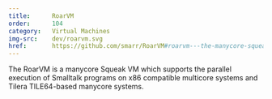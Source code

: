 ```yaml
---
title:      RoarVM
order:      104
category:   Virtual Machines
img-src:    dev/roarvm.svg
href:       https://github.com/smarr/RoarVM#roarvm---the-manycore-squeakvm
---
```

The RoarVM is a manycore Squeak VM which supports the parallel
execution of Smalltalk programs on x86 compatible multicore systems and Tilera
TILE64-based manycore systems.
